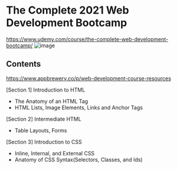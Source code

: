 # The Complete 2021 Web Development Bootcamp
https://www.udemy.com/course/the-complete-web-development-bootcamp/
![image](https://user-images.githubusercontent.com/76411405/133629017-cc5c66d1-d52e-409c-9a56-c26a119f3318.png)

## Contents
https://www.appbrewery.co/p/web-development-course-resources

[Section 1] Introduction to HTML
- The Anatomy of an HTML Tag
- HTML Lists, Image Elements, Links and Anchor Tags

[Section 2] Intermediate HTML
- Table Layouts, Forms

[Section 3] Introduction to CSS
- Inline, Internal, and External CSS
- Anatomy of CSS Syntax(Selectors, Classes, and Ids)
